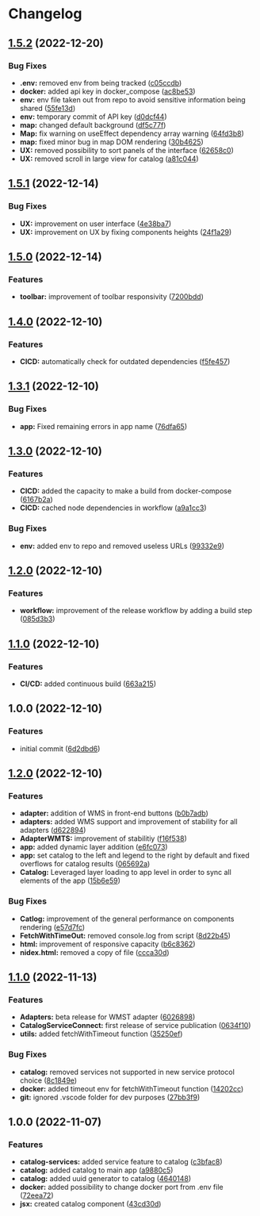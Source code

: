 # Changelog

## [1.5.2](https://github.com/Inogeo/giseye/compare/v1.5.1...v1.5.2) (2022-12-20)


### Bug Fixes

* **.env:** removed env from being tracked ([c05ccdb](https://github.com/Inogeo/giseye/commit/c05ccdb6e4b55f72a3a2b887b7955c2a30a929af))
* **docker:** added api key in docker_compose ([ac8be53](https://github.com/Inogeo/giseye/commit/ac8be53190a2a0b691db430a9ccd6696de4e5f78))
* **env:** env file taken out from repo to avoid sensitive information being shared ([55fe13d](https://github.com/Inogeo/giseye/commit/55fe13ddd6c88f0ea4308b03250f91f8689d8f6a))
* **env:** temporary commit of API key ([d0dcf44](https://github.com/Inogeo/giseye/commit/d0dcf44d67ae9fc74c1b0247db2e034ef39f621c))
* **map:** changed default background ([df5c77f](https://github.com/Inogeo/giseye/commit/df5c77fe034a16cb3ed08b4b5b235e4d869da035))
* **Map:** fix warning on useEffect dependency array warning ([64fd3b8](https://github.com/Inogeo/giseye/commit/64fd3b87b3ab9bd4b576e53d09e733d307c3472b))
* **map:** fixed minor bug in map DOM rendering ([30b4625](https://github.com/Inogeo/giseye/commit/30b46259649b0b89d84a4f3cb5f3eed6f4e6c173))
* **UX:** removed possibility to sort panels of the interface ([62658c0](https://github.com/Inogeo/giseye/commit/62658c00f1f2b607e9faddd9cd0142f499fbd1a1))
* **UX:** removed scroll in large view for catalog ([a81c044](https://github.com/Inogeo/giseye/commit/a81c044eebe0524ba6f2915dbece7f3607b1d5ee))

## [1.5.1](https://github.com/Inogeo/giseye/compare/v1.5.0...v1.5.1) (2022-12-14)


### Bug Fixes

* **UX:** improvement on user interface ([4e38ba7](https://github.com/Inogeo/giseye/commit/4e38ba7ebb397abebe983eaa391589a86f38c0e9))
* **UX:** improvement on UX by fixing components heights ([24f1a29](https://github.com/Inogeo/giseye/commit/24f1a2925ec18da04501e01e863bd9259cd94313))

## [1.5.0](https://github.com/Inogeo/giseye/compare/v1.4.0...v1.5.0) (2022-12-14)


### Features

* **toolbar:** improvement of toolbar responsivity ([7200bdd](https://github.com/Inogeo/giseye/commit/7200bdd7ee9700b52744d0c21f45e1dd0640b049))

## [1.4.0](https://github.com/Inogeo/giseye/compare/v1.3.1...v1.4.0) (2022-12-10)


### Features

* **CICD:** automatically check for outdated dependencies ([f5fe457](https://github.com/Inogeo/giseye/commit/f5fe457256fe46493e8312affdd439c002bf79f6))

## [1.3.1](https://github.com/Inogeo/giseye/compare/v1.3.0...v1.3.1) (2022-12-10)


### Bug Fixes

* **app:** Fixed remaining errors in app name ([76dfa65](https://github.com/Inogeo/giseye/commit/76dfa651a1b80ff295ae1bc4b1037624c1a0f202))

## [1.3.0](https://github.com/Inogeo/giseye/compare/v1.2.0...v1.3.0) (2022-12-10)


### Features

* **CICD:** added the capacity to make a build from docker-compose ([6167b2a](https://github.com/Inogeo/giseye/commit/6167b2aa90ac8e1fdcedc501ba20eeed945cdf43))
* **CICD:** cached node dependencies in workflow ([a9a1cc3](https://github.com/Inogeo/giseye/commit/a9a1cc315e2ee5454410cb4797a6cff91bb54c34))


### Bug Fixes

* **env:** added env to repo and removed useless URLs ([99332e9](https://github.com/Inogeo/giseye/commit/99332e9cc35080dfcf5af2d3290be501bcdeede3))

## [1.2.0](https://github.com/Inogeo/giseye/compare/v1.1.0...v1.2.0) (2022-12-10)


### Features

* **workflow:** improvement of the release workflow by adding a build step ([085d3b3](https://github.com/Inogeo/giseye/commit/085d3b3a4713a42084d683c42913e11319767f8c))

## [1.1.0](https://github.com/Inogeo/giseye/compare/v1.0.0...v1.1.0) (2022-12-10)


### Features

* **CI/CD:** added continuous build ([663a215](https://github.com/Inogeo/giseye/commit/663a215349e4e39eaad3ce39d77eba819f8e4e4b))

## 1.0.0 (2022-12-10)


### Features

* initial commit ([6d2dbd6](https://github.com/Inogeo/giseye/commit/6d2dbd64a27a77ddfde7e1664d8bbc3dee51c9f8))

## [1.2.0](https://github.com/Inogeo/giseye/compare/v1.1.0...v1.2.0) (2022-12-10)


### Features

* **adapter:** addition of WMS in front-end buttons ([b0b7adb](https://github.com/Inogeo/giseye/commit/b0b7adb36b1782936809c6038a43834fb5beb269))
* **adapters:** added WMS support and improvement of stability for all adapters ([d622894](https://github.com/Inogeo/giseye/commit/d622894ca38f4735af7980cd9451d3110c82312c))
* **AdapterWMTS:** improvement of stabilitiy ([f16f538](https://github.com/Inogeo/giseye/commit/f16f538aad6dfaf77d014180241c58a0a4a31672))
* **app:** added dynamic layer addition ([e6fc073](https://github.com/Inogeo/giseye/commit/e6fc073e0441d1e9d49c4f6c3f5c809d041a1868))
* **app:** set catalog to the left and legend to the right by default and fixed overflows for catalog results ([065692a](https://github.com/Inogeo/giseye/commit/065692ad5f089ca657059fb15695f8c9de42505f))
* **Catalog:** Leveraged layer loading to app level in order to sync all elements of the app ([15b6e59](https://github.com/Inogeo/giseye/commit/15b6e59326a7df4d4336ccc72f6f209eac0a48c3))


### Bug Fixes

* **Catlog:** improvement of the general performance on components rendering ([e57d7fc](https://github.com/Inogeo/giseye/commit/e57d7fcd54b5dd2c34750ad050271e24cdde6c64))
* **FetchWithTimeOut:** removed console.log from script ([8d22b45](https://github.com/Inogeo/giseye/commit/8d22b459a184055f85a1dba607d78a5eed67847f))
* **html:** improvement of responsive capacity ([b6c8362](https://github.com/Inogeo/giseye/commit/b6c8362104cac21134c4f86523a3238285371041))
* **nidex.html:** removed a copy of file ([ccca30d](https://github.com/Inogeo/giseye/commit/ccca30db0aedf1dd340f57d398f7251f1239d28d))

## [1.1.0](https://github.com/Inogeo/giseye/compare/v1.0.0...v1.1.0) (2022-11-13)


### Features

* **Adapters:** beta release for WMST adapter ([6026898](https://github.com/Inogeo/giseye/commit/6026898f42ebd246c60fb1e6b879ac155382ec85))
* **CatalogServiceConnect:** first release of service publication ([0634f10](https://github.com/Inogeo/giseye/commit/0634f10225ad3a7cf76dcf4f04429afeae95e0da))
* **utils:** added fetchWithTimeout function ([35250ef](https://github.com/Inogeo/giseye/commit/35250efa9d04bb02d245c5b02e2289138c2efc4a))


### Bug Fixes

* **catalog:** removed services not supported in new service protocol choice ([8c1849e](https://github.com/Inogeo/giseye/commit/8c1849ebf3f5a903e410641c55b70faf8b746ca8))
* **docker:** added timeout env for fetchWithTimeout function ([14202cc](https://github.com/Inogeo/giseye/commit/14202cc8fe0017ccbf38d31e0f032dd77a14574d))
* **git:** ignored .vscode folder for dev purposes ([27bb3f9](https://github.com/Inogeo/giseye/commit/27bb3f9529c5c2d98f60bb59b07df8768edd1024))

## 1.0.0 (2022-11-07)


### Features

* **catalog-services:** added service feature to catalog ([c3bfac8](https://github.com/Inogeo/giseye/commit/c3bfac8b38672973a17e2c94c291d4c702296551))
* **catalog:** added catalog to main app ([a9880c5](https://github.com/Inogeo/giseye/commit/a9880c58d2466fe47cba8b6f17d2e4c9619cef85))
* **catalog:** added uuid generator to catalog ([4640148](https://github.com/Inogeo/giseye/commit/4640148524df37850f68b0bfb407ac1eb928b356))
* **docker:** added possibility to change docker port from .env file ([72eea72](https://github.com/Inogeo/giseye/commit/72eea7206071aa1070bbf7bbbebb075297f76006))
* **jsx:** created catalog component ([43cd30d](https://github.com/Inogeo/giseye/commit/43cd30d00b67a4c599be13dceb11254405538345))

